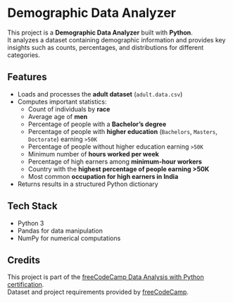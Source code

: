 # Demographic Data Analyzer

This project is a **Demographic Data Analyzer** built with **Python**.  
It analyzes a dataset containing demographic information and provides key insights such as counts, percentages, and distributions for different categories.

## Features

- Loads and processes the **adult dataset** (`adult.data.csv`)  
- Computes important statistics:
  - Count of individuals by **race**
  - Average age of **men**
  - Percentage of people with a **Bachelor’s degree**
  - Percentage of people with **higher education** (`Bachelors`, `Masters`, `Doctorate`) earning `>50K`
  - Percentage of people without higher education earning `>50K`
  - Minimum number of **hours worked per week**
  - Percentage of high earners among **minimum-hour workers**
  - Country with the **highest percentage of people earning >50K**
  - Most common **occupation for high earners in India**
- Returns results in a structured Python dictionary

## Tech Stack

- Python 3  
- Pandas for data manipulation  
- NumPy for numerical computations  

## Credits

This project is part of the [freeCodeCamp Data Analysis with Python certification](https://www.freecodecamp.org/learn/data-analysis-with-python/).  
Dataset and project requirements provided by [freeCodeCamp](https://www.freecodecamp.org/).
